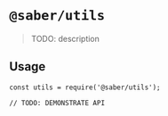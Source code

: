 # `@saber/utils`

> TODO: description

## Usage

```
const utils = require('@saber/utils');

// TODO: DEMONSTRATE API
```
